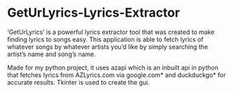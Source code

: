# GetUrLyrics-Lyrics-Extractor
‘GetUrLyrics’ is a powerful lyrics extractor tool that was created to make finding
lyrics to songs easy. This application is able to fetch lyrics of whatever songs by
whatever artists you’d like by simply searching the artist’s name and song’s
name.

Made for my python project, it uses azapi which is an inbuilt api in python that fetches lyrics from AZLyrics.com via google.com* and duckduckgo* for accurate results. Tkinter is used to create the gui. 
